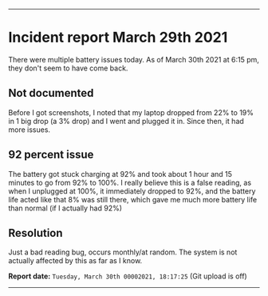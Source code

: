 
***

# Incident report March 29th 2021

There were multiple battery issues today. As of March 30th 2021 at 6:15 pm, they don't seem to have come back.

## Not documented

Before I got screenshots, I noted that my laptop dropped from 22% to 19% in 1 big drop (a 3% drop) and I went and plugged it in. Since then, it had more issues.

## 92 percent issue

The battery got stuck charging at 92% and took about 1 hour and 15 minutes to go from 92% to 100%. I really believe this is a false reading, as when I unplugged at 100%, it immediately dropped to 92%, and the battery life acted like that 8% was still there, which gave me much more battery life than normal (if I actually had 92%)

## Resolution

Just a bad reading bug, occurs monthly/at random. The system is not actually affected by this as far as I know.

**Report date:** `Tuesday, March 30th 00002021, 18:17:25` (Git upload is off)

***
